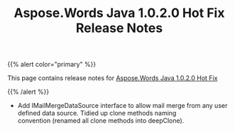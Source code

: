 ﻿---
title: Aspose.Words Java 1.0.2.0 Hot Fix Release Notes
description: "Aspose.Words Java 1.0.2.0 Hot Fix Release Notes – learn about the latest updates and fixes."
type: docs
weight: 70
url: /java/aspose-words-java-1-0-2-0-hot-fix-release-notes/
---

{{% alert color="primary" %}} 

This page contains release notes for [Aspose.Words Java 1.0.2.0 Hot Fix](https://downloads.aspose.com/words/java/new-releases/aspose.words-java-1.0.2.0-hot-fix/)

{{% /alert %}} 

- Add IMailMergeDataSource interface to allow mail merge from any user defined data source.
  Tidied up clone methods naming convention (renamed all clone methods into deepClone). 
